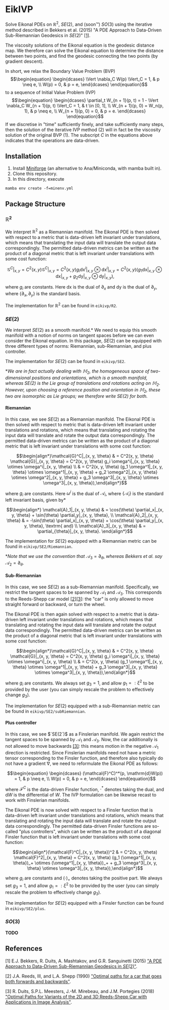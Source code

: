 # EikIVP
Solve Eikonal PDEs on $\mathbb{R}^2$, $SE(2)$, and (soon:tm:) $SO(3)$ using the iterative method described in Bekkers et al. (2015) "A PDE Approach to Data-Driven Sub-Riemannian Geodesics in $SE(2)$" [[1]](#1). 

The viscosity solutions of the Eikonal equation is the geodesic distance map. We therefore can solve the Eikonal equation to determine the distance between two points, and find the geodesic connecting the two points (by gradient descent).

In short, we relax the Boundary Value Problem (BVP)
$$\begin{equation} \begin{dcases} \Vert \nabla_C W(p) \Vert_C = 1, & p \neq e, \\
W(p) = 0, & p = e, \end{dcases} \end{equation}$$
to a sequence of Initial Value Problem (IVP)
$$\begin{equation} \begin{dcases} \partial_t W_{n + 1}(p, t) = 1 - \Vert \nabla_C W_{n + 1}(p, t) \Vert_C = 1, & t \in [0, 1], \\
W_{n + 1}(p, 0) = W_n(p, 1), & p \neq e, \\
W_{n + 1}(p, 0) = 0, & p = e. \end{dcases} \end{equation}$$
If we discretise in "time" sufficiently finely, and take sufficiently many steps, then the solution of the iterative IVP method (2) will in fact be the viscosity solution of the original BVP (1). The subscript $C$ in the equations above indicates that the operations are data-driven.

## Installation

1. Install [Miniforge](https://github.com/conda-forge/miniforge) (an alternative to Ana/Miniconda, with mamba built in).
2. Clone this repository.
3. In this directory, execute 
```
mamba env create -f=minenv.yml 
```

## Package Structure

### $`\mathbb{R}^2`$
We interpret $\mathbb{R}^2$ as a Riemannian manifold. The Eikonal PDE is then solved with respect to a metric that is data-driven left invariant under translations, which means that translating the input data will translate the output data correspondingly. The permitted data-driven metrics can be written as the product of a diagonal metric that is left invariant under translations with some cost function:
```math
\mathcal{G}^C|_{x, y} = C^2(x, y) \mathcal{G}^C|_{x, y} = C^2(x, y) g_i \mathrm{dx}^i|_{x, y} \otimes \mathrm{dx}^i|_{x, y} = C^2(x, y) (g_1 \mathrm{dx}|_{x, y} \otimes \mathrm{dx}|_{x, y} + g_2 \mathrm{dy}|_{x, y} \otimes \mathrm{dy}|_{x, y}),
```
where $`g_i`$ are constants. Here $`\mathrm{dx}`$ is the dual of $`\partial_x`$ and $`\mathrm{dy}`$ is the dual of $`\partial_y`$, where $`\{\partial_x, \partial_y\}`$ is the standard basis.

The implementation for $`\mathbb{R}^2`$ can be found in `eikivp/R2`.

### $`SE(2)`$
We interpret $`SE(2)`$ as a smooth manifold.* We need to equip this smooth manifold with a notion of norms on tangent spaces before we can even consider the Eikonal equation. In this package, $`SE(2)`$ can be equipped with three different types of norms: Riemannian, sub-Riemannian, and plus controller.

The implementation for $`SE(2)`$ can be found in `eikivp/SE2`.

*_We are in fact actually dealing with $`\mathbb{M}_2`$, the homogeneous space of two-dimensional positions and orientations, which is a smooth manifold, whereas $`SE(2)`$ is the Lie group of translations and rotations acting on $`\mathbb{M}_2`$. However, upon choosing a reference position and orientation in $`\mathbb{M}_2`$, these two are isomorphic as Lie groups; we therefore write $`SE(2)`$ for both._

#### Riemannian
In this case, we see $`SE(2)`$ as a Riemannian manifold. The Eikonal PDE is then solved with respect to metric that is data-driven left invariant under translations and rotations, which means that translating and rotating the input data will translate and rotate the output data correspondingly. The permitted data-driven metrics can be written as the product of a diagonal metric that is left invariant under translations with some cost function:
```math
\begin{align*}\mathcal{G}^C|_{x, y, \theta} & = C^2(x, y, \theta) \mathcal{G}|_{x, y, \theta} = C^2(x, y, \theta) g_i \omega^i|_{x, y, \theta} \otimes \omega^i|_{x, y, \theta} \\
& = C^2(x, y, \theta) (g_1 \omega^1|_{x, y, \theta} \otimes \omega^1|_{x, y, \theta} + g_2 \omega^2|_{x, y, \theta} \otimes \omega^2|_{x, y, \theta} + g_3 \omega^3|_{x, y, \theta} \otimes \omega^3|_{x, y, \theta}),\end{align*}
```
where $`g_i`$ are constants. Here $\omega^i$ is the dual of $`\mathcal{A}_i`$, where $`\{\mathcal{A}_i\}`$ is the standard left invariant basis, given by*
```math
\begin{align*} \mathcal{A}_1|_{x, y, \theta} & = \cos(\theta) \partial_x|_{x, y, \theta} + \sin(\theta) \partial_y|_{x, y, \theta}, \\
\mathcal{A}_2|_{x, y, \theta} & = -\sin(\theta) \partial_x|_{x, y, \theta} + \cos(\theta) \partial_y|_{x, y, \theta}, \textrm{ and} \\
\mathcal{A}_3|_{x, y, \theta} & = \partial_{\theta}|_{x, y, \theta}.
\end{align*}
```

The implementation for $`SE(2)`$ equipped with a Riemannian metric can be found in `eikivp/SE2/Riemannian`.

*_Note that we use the convention that_ $`\mathcal{A}_3 = \partial_{\theta}`$, _whereas Bekkers et al. say_ $`\mathcal{A}_2 = \partial_{\theta}`$.

#### Sub-Riemannian
In this case, we see $`SE(2)`$ as a sub-Riemannian manifold. Specifically, we restrict the tangent spaces to be spanned by $`\mathcal{A}_1`$ and $`\mathcal{A}_3`$. This corresponds to the Reeds-Shepp car model [[2]](#2)[[3]](#3): the "car" is only allowed to move straight forward or backward, or turn the wheel.

The Eikonal PDE is then again solved with respect to a metric that is data-driven left invariant under translations and rotations, which means that translating and rotating the input data will translate and rotate the output data correspondingly. The permitted data-driven metrics can be written as the product of a diagonal metric that is left invariant under translations with some cost function:
```math
\begin{align*}\mathcal{G}^C|_{x, y, \theta} & = C^2(x, y, \theta) \mathcal{G}|_{x, y, \theta} = C^2(x, y, \theta) g_i \omega^i|_{x, y, \theta} \otimes \omega^i|_{x, y, \theta} \\
& = C^2(x, y, \theta) (g_1 \omega^1|_{x, y, \theta} \otimes \omega^1|_{x, y, \theta} + g_3 \omega^3|_{x, y, \theta} \otimes \omega^3|_{x, y, \theta}),\end{align*}
```
where $`g_i`$ are constants. We always set $`g_3 = 1`$, and allow $`g_1 =: \xi^2`$ to be provided by the user (you can simply rescale the problem to effectively change $`g_3`$).

The implementation for $`SE(2)`$ equipped with a sub-Riemannian metric can be found in `eikivp/SE2/subRiemannian`.

#### Plus controller
In this case, we see $`SE(2`)$ as a Finslerian manifold. We again restrict the tangent spaces to be spanned by $`\mathcal{A}_1`$ and $`\mathcal{A}_3`$. Now, the car additionally is not allowed to move backwards [[3]](#3): this means motion in the negative $`\mathcal{A}_1`$ direction is restricted. Since Finslerian manifolds need not have a metric tensor corresponding to the Finsler function, and therefore also typically do not have a gradient $`\nabla`$, we need to reformulate the Eikonal PDE as follows:
```math
\begin{equation} \begin{dcases} (\mathcal{F}^C)^*(p, \mathrm{d}W(p)) = 1, & p \neq e, \\
W(p) = 0, & p = e, \end{dcases} \end{equation}
```
where $`\mathcal{F}^C`$ is the data-driven Finsler function, $`\cdot^*`$ denotes taking the dual, and $`\mathrm{d}W`$ is the differential of $`W`$. The IVP formulation can be likewise recast to work with Finslerian manifolds.

The Eikonal PDE is now solved with respect to a Finsler function that is data-driven left invariant under translations and rotations, which means that translating and rotating the input data will translate and rotate the output data correspondingly. The permitted data-driven Finsler functions are so-called "plus controllers", which can be written as the product of a diagonal Finsler function that is left invariant under translations with some cost function:
```math
\begin{align*}(\mathcal{F}^C|_{x, y, \theta})^2 & = C^2(x, y, \theta) \mathcal{F}^2|_{x, y, \theta} = C^2(x, y, \theta) (g_1 (\omega^1|_{x, y, \theta})_+ \otimes (\omega^1|_{x, y, \theta})_+ + g_3 \omega^3|_{x, y, \theta} \otimes \omega^3|_{x, y, \theta}),\end{align*}
```
where $`g_i`$ are constants and $`(\cdot)_+`$ denotes taking the positive part. We always set $`g_3 = 1`$, and allow $`g_1 =: \xi^2`$ to be provided by the user (you can simply rescale the problem to effectively change $`g_3`$).

The implementation for $`SE(2)`$ equipped with a Finsler function can be found in `eikivp/SE2/plus`.

### $`SO(3)`$
__TODO__

## References
<a id="1">[1]</a> 
E.J. Bekkers, R. Duits, A. Mashtakov, and G.R. Sanguinetti (2015) 
["A PDE Approach to Data-Driven Sub-Riemannian Geodesics in $SE(2)$"](https://epubs.siam.org/doi/abs/10.1137/15M1018460).

<a id="2">[2]</a> 
J.A. Reeds, III, and L.A. Shepp (1990) 
["Optimal paths for a car that goes both forwards and backwards"](https://msp.org/pjm/1990/145-2/p06.xhtml).

<a id="3">[3]</a> 
R. Duits, S.P.L. Meesters, J.-M. Mirebeau, and J.M. Portegies (2018) 
["Optimal Paths for Variants of the 2D and 3D Reeds-Shepp Car with Applications in Image Analysis"](https://link.springer.com/article/10.1007/s10851-018-0795-z).